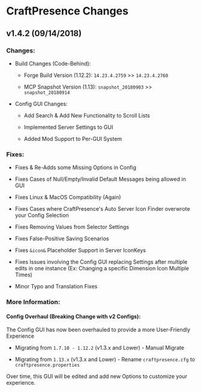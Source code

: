 # CraftPresence Changes

## v1.4.2 (09/14/2018)

### Changes:

* Build Changes (Code-Behind):

  * Forge Build Version (1.12.2): `14.23.4.2759` >> `14.23.4.2760`

  * MCP Snapshot Version (1.13): `snapshot_20180903` >> `snapshot_20180914`

* Config GUI Changes:

  * Add Search & Add New Functionality to Scroll Lists

  * Implemented Server Settings to GUI

  * Added Mod Support to Per-GUI System

### Fixes:

* Fixes & Re-Adds some Missing Options in Config

* Fixes Cases of Null/Empty/Invalid Default Messages being allowed in GUI

* Fixes Linux & MacOS Compatibility (Again)

* Fixes Cases where CraftPresence's Auto Server Icon Finder overwrote your Config Selection

* Fixes Removing Values from Selector Settings

* Fixes False-Positive Saving Scenarios

* Fixes `&icon&` Placeholder Support in Server IconKeys

* Fixes Issues involving the Config GUI replacing Settings after multiple edits in one instance (Ex: Changing a specific Dimension Icon Multiple Times)

* Minor Typo and Translation Fixes

### More Information:

#### Config Overhaul (Breaking Change with v2 Configs):

The Config GUI has now been overhauled to provide a more User-Friendly Experience

* Migrating from `1.7.10 - 1.12.2` (v1.3.x and Lower) - Manual Migrate

* Migrating from `1.13.x` (v1.3.x and Lower) - Rename `craftpresence.cfg` to `craftpresence.properties`

Over time, this GUI will be edited and add new Options to customize your experience.
